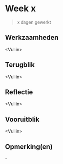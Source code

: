 # Week x 
> x dagen gewerkt

## Werkzaamheden
\<Vul in\>

## Terugblik
\<Vul in\>

## Reflectie
\<Vul in\>

## Vooruitblik
\<Vul in\>

## Opmerking(en)
\-

